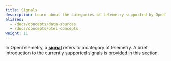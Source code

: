 ```yaml
---
title: Signals
description: Learn about the categories of telemetry supported by OpenTelemetry
aliases:
  - /docs/concepts/data-sources
  - /docs/concepts/otel-concepts
weight: 11
---
```


In OpenTelemetry, a **[signal][]** refers to a category of telemetry. A brief
introduction to the currently supported signals is provided in this section.

[signal]: /docs/reference/specification/glossary/#signals
